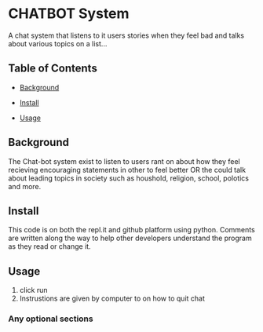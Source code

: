 # CHATBOT System

A chat system that listens to it users stories when they feel bad and talks about various topics on a list...

## Table of Contents

- [Background](#background)

- [Install](#install)

- [Usage](#usage)

## Background

The Chat-bot system exist to listen to users rant on about how they feel recieving encouraging statements in other to feel better OR the could talk about leading topics in society such as houshold, religion, school, polotics and more.

## Install

This code is on both the repl.it and github platform using python. Comments are written along the way to help other developers understand the program as they read or change it.

## Usage

1. click run
2. Instrustions are given by computer to on how to quit chat

### Any optional sections

